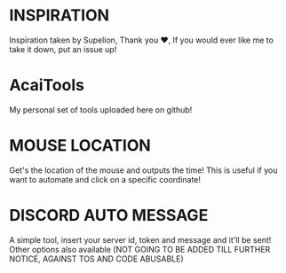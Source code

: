# INSPIRATION
Inspiration taken by Supelion, Thank you ❤️, If you would ever like me to take it down, put an issue up!

# AcaiTools
My personal set of tools uploaded here on github!

# MOUSE LOCATION
Get's the location of the mouse and outputs the time!
This is useful if you want to automate and click on a specific coordinate!

# DISCORD AUTO MESSAGE
A simple tool, insert your server id, token and message and it'll be sent!
Other options also available
(NOT GOING TO BE ADDED TILL FURTHER NOTICE, AGAINST TOS AND CODE ABUSABLE)
